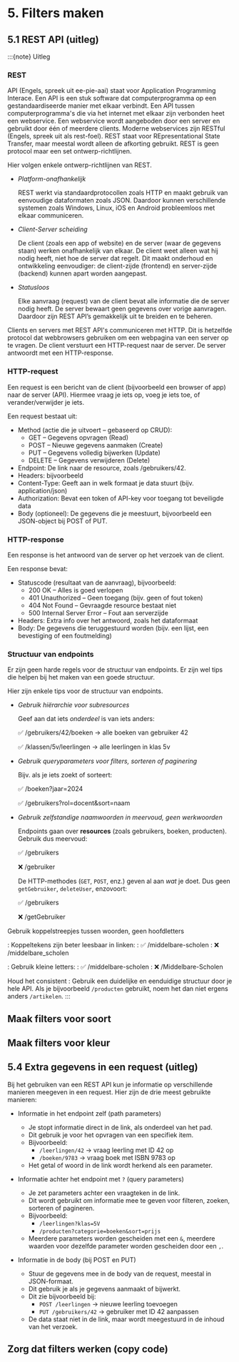 # 5. Filters maken

## 5.1 REST API (uitleg)

:::{note} Uitleg
### REST

API (Engels, spreek uit ee-pie-aai) staat voor Application Programming Interace. Een API is een stuk software dat computerprogramma op een gestandaardiseerde manier met elkaar verbindt. Een API tussen computerprogramma's die via het internet met elkaar zijn verbonden heet een webservice. Een webservice wordt aangeboden door een server en gebruikt door één of meerdere clients. Moderne webservices zijn RESTful (Engels, spreek uit als rest-foel). REST staat voor REpresentational State Transfer, maar meestal wordt alleen de afkorting gebruikt. REST is geen protocol maar een set ontwerp-richtlijnen.

Hier volgen enkele ontwerp-richtlijnen van REST.

-  _Platform-onafhankelijk_

    REST werkt via standaardprotocollen zoals HTTP en maakt gebruik van eenvoudige dataformaten zoals JSON. Daardoor kunnen verschillende systemen zoals Windows, Linux, iOS en Android probleemloos met elkaar communiceren.

-  _Client-Server scheiding_

    De client (zoals een app of website) en de server (waar de gegevens staan) werken onafhankelijk van elkaar. De client weet alleen wat hij nodig heeft, niet hoe de server dat regelt. Dit maakt onderhoud en ontwikkeling eenvoudiger: de client-zijde (frontend) en server-zijde (backend) kunnen apart worden aangepast.

-  _Statusloos_

    Elke aanvraag (request) van de client bevat alle informatie die de server nodig heeft. De server bewaart geen gegevens over vorige aanvragen. Daardoor zijn REST API’s gemakkelijk uit te breiden en te beheren.

Clients en servers met REST API's communiceren met HTTP. Dit is hetzelfde protocol dat webbrowsers gebruiken om een webpagina van een server op te vragen. De client verstuurt een HTTP-request naar de server. De server antwoordt met een HTTP-response.

### HTTP-request

Een request is een bericht van de client (bijvoorbeeld een browser of app) naar de server (API). Hiermee vraag je iets op, voeg je iets toe, of verander/verwijder je iets.

Een request bestaat uit:

- Method (actie die je uitvoert – gebaseerd op CRUD):
  - GET – Gegevens opvragen (Read)
  - POST – Nieuwe gegevens aanmaken (Create)
  - PUT – Gegevens volledig bijwerken (Update)
  - DELETE – Gegevens verwijderen (Delete)
- Endpoint: De link naar de resource, zoals /gebruikers/42.
- Headers: bijvoorbeeld
 - Content-Type: Geeft aan in welk formaat je data stuurt (bijv. application/json)
 - Authorization: Bevat een token of API-key voor toegang tot beveiligde data
- Body (optioneel): De gegevens die je meestuurt, bijvoorbeeld een JSON-object bij POST of PUT.

### HTTP-response

Een response is het antwoord van de server op het verzoek van de client.

Een response bevat:

- Statuscode (resultaat van de aanvraag), bijvoorbeeld:
  - 200 OK – Alles is goed verlopen
  - 401 Unauthorized – Geen toegang (bijv. geen of fout token)
  - 404 Not Found – Gevraagde resource bestaat niet
  - 500 Internal Server Error – Fout aan serverzijde
- Headers: Extra info over het antwoord, zoals het dataformaat
- Body: De gegevens die teruggestuurd worden (bijv. een lijst, een bevestiging of een foutmelding)

### Structuur van endpoints

Er zijn geen harde regels voor de structuur van endpoints. Er zijn wel tips die helpen bij het maken van een goede structuur. 

Hier zijn enkele tips voor de structuur van endpoints.

- _Gebruik hiërarchie voor subresources_

    Geef aan dat iets *onderdeel* is van iets anders:

    ✅ /gebruikers/42/boeken → alle boeken van gebruiker 42  

    ✅ /klassen/5v/leerlingen → alle leerlingen in klas 5v

- _Gebruik queryparameters voor filters, sorteren of paginering_

    Bijv. als je iets zoekt of sorteert:

    ✅ /boeken?jaar=2024  

    ✅ /gebruikers?rol=docent&sort=naam  

- _Gebruik zelfstandige naamwoorden in meervoud, geen werkwoorden_

    Endpoints gaan over **resources** (zoals gebruikers, boeken, producten). Gebruik dus meervoud:

    ✅ /gebruikers

    ❌ /gebruiker

    De HTTP-methodes (`GET`, `POST`, enz.) geven al aan *wat* je doet. Dus geen `getGebruiker`, `deleteUser`, enzovoort:

    ✅ /gebruikers

    ❌ /getGebruiker

Gebruik koppelstreepjes tussen woorden, geen hoofdletters

: Koppeltekens zijn beter leesbaar in linken:
:    ✅ /middelbare-scholen
:    ❌ /middelbare_scholen

: Gebruik kleine letters:
:    ✅ /middelbare-scholen
:    ❌ /Middelbare-Scholen

Houd het consistent
: Gebruik een duidelijke en eenduidige structuur door je hele API. Als je bijvoorbeeld `/producten` gebruikt, noem het dan niet ergens anders `/artikelen`.
:::

## Maak filters voor soort

## Maak filters voor kleur

## 5.4 Extra gegevens in een request (uitleg)

Bij het gebruiken van een REST API kun je informatie op verschillende manieren meegeven in een request. Hier zijn de drie meest gebruikte manieren:

-  Informatie in het endpoint zelf (path parameters)

    - Je stopt informatie direct in de link, als onderdeel van het pad.
    - Dit gebruik je voor het opvragen van een specifiek item.
    - Bijvoorbeeld:
        - `/leerlingen/42` → vraag leerling met ID 42 op
        - `/boeken/9783` → vraag boek met ISBN 9783 op
    - Het getal of woord in de link wordt herkend als een parameter.


- Informatie achter het endpoint met `?` (query parameters)

    - Je zet parameters achter een vraagteken in de link.
    - Dit wordt gebruikt om informatie mee te geven voor filteren, zoeken, sorteren of pagineren.
    - Bijvoorbeeld:
        - `/leerlingen?klas=5V`
        - `/producten?categorie=boeken&sort=prijs`
    - Meerdere parameters worden gescheiden met een `&`, meerdere waarden voor dezelfde parameter worden gescheiden door een `,`.

- Informatie in de body (bij POST en PUT)

    - Stuur de gegevens mee in de body van de request, meestal in JSON-formaat.
    - Dit gebruik je als je gegevens aanmaakt of bijwerkt.
    - Dit zie bijvoorbeeld bij:
        - `POST /leerlingen` → nieuwe leerling toevoegen
        - `PUT /gebruikers/42` → gebruiker met ID 42 aanpassen
    - De data staat niet in de link, maar wordt meegestuurd in de inhoud van het verzoek.

## Zorg dat filters werken (copy code)
